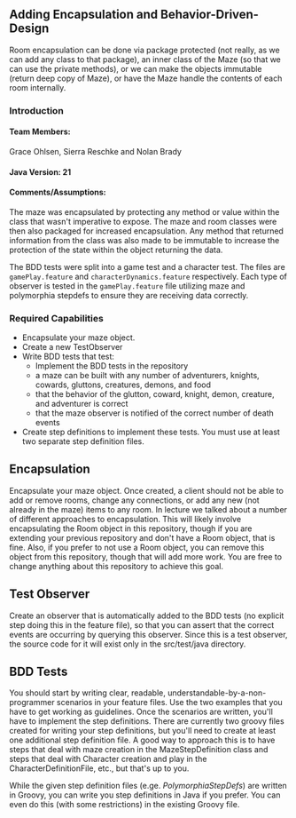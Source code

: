 ## Adding Encapsulation and Behavior-Driven-Design

Room encapsulation can be done via package protected (not really, as we can add any class to that package), an inner class of the Maze (so that we can use the private methods), or we can make the objects immutable (return deep copy of Maze), or have the Maze handle the contents of each room internally.


### Introduction
#### Team Members: 
Grace Ohlsen, Sierra Reschke and Nolan Brady 

#### Java Version: 21

#### Comments/Assumptions: 

The maze was encapsulated by protecting any method or value within the class that wasn't imperative to expose. 
The maze and room classes were then also packaged for increased encapsulation. Any method that returned information from the class was
also made to be immutable to increase the protection of the state within the object returning the data.

The BDD tests were split into a game test and a character test. The files are `gamePlay.feature` and `characterDynamics.feature` respectively.
Each type of observer is tested in the `gamePlay.feature` file utilizing maze and polymorphia stepdefs to ensure they are receiving data correctly.

### Required Capabilities

* Encapsulate your maze object.
* Create a new TestObserver 
* Write BDD tests that test: 
  * Implement the BDD tests in the repository
  * a maze can be built with any number of adventurers, knights, cowards, gluttons, creatures, demons, and food
  * that the behavior of the glutton, coward, knight, demon, creature, and adventurer is correct
  * that the maze observer is notified of the correct number of death events
* Create step definitions to implement these tests. You must use at least two separate step definition files.

## Encapsulation

Encapsulate your maze object. Once created, a client should not be able to add or remove rooms, change any connections, 
or add any new (not already in the maze) items to any room. In lecture we talked about a number of different approaches
to encapsulation. This will likely involve encapsulating the Room object in this repository, though if you are 
extending your previous repository and don't have a Room object, that is fine. Also, if you prefer to not use a Room
object, you can remove this object from this repository, though that will add more work. You are free to change
anything about this repository to achieve this goal.

## Test Observer

Create an observer that is automatically added to the BDD tests (no explicit step doing this in the feature file), so
that you can assert that the correct events are occurring by querying this observer. Since this is a test observer,
the source code for it will exist only in the src/test/java directory.

## BDD Tests

You should start by writing clear, readable, understandable-by-a-non-programmer scenarios in your feature files. Use
the two examples that you have to get working as guidelines. Once the scenarios are written, you'll have to implement
the step definitions. There are currently two groovy files created for writing your step definitions, but you'll need to
create at least one additional step definition file. A good way to approach this is to have steps that deal with 
maze creation in the MazeStepDefinition class and steps that deal with Character creation and play in the 
CharacterDefinitionFile, etc., but that's up to you.

While the given step definition files (e.ge. _PolymorphiaStepDefs_) are written in Groovy, you can write you step 
definitions in Java if you prefer. You can even do this (with some restrictions) in the existing Groovy file.
